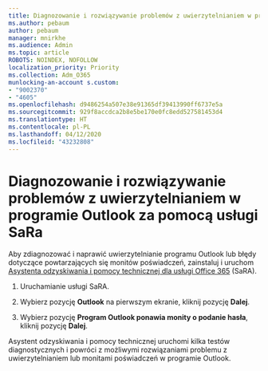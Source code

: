 ```yaml
---
title: Diagnozowanie i rozwiązywanie problemów z uwierzytelnianiem w programie Outlook za pomocą usługi SaRa
ms.author: pebaum
author: pebaum
manager: mnirkhe
ms.audience: Admin
ms.topic: article
ROBOTS: NOINDEX, NOFOLLOW
localization_priority: Priority
ms.collection: Adm_O365
munlocking-an-account s.custom:
- "9002370"
- "4605"
ms.openlocfilehash: d9486254a507e38e91365df39413990ff6737e5a
ms.sourcegitcommit: 929f8accdca2b8e5be170e0fc8edd527581453d4
ms.translationtype: HT
ms.contentlocale: pl-PL
ms.lasthandoff: 04/12/2020
ms.locfileid: "43232808"
---
```

# <a name="use-sara-to-diagnose-and-resolve-outlook-authentication-issues"></a>Diagnozowanie i rozwiązywanie problemów z uwierzytelnianiem w programie Outlook za pomocą usługi SaRa

Aby zdiagnozować i naprawić uwierzytelnianie programu Outlook lub błędy dotyczące powtarzających się monitów poświadczeń, zainstaluj i uruchom [Asystenta odzyskiwania i pomocy technicznej dla usługi Office 365](https://diagnostics.office.com/#/) (SaRA).

1. Uruchamianie usługi SaRA.

2. Wybierz pozycję **Outlook** na pierwszym ekranie, kliknij pozycję **Dalej**.

3. Wybierz pozycję **Program Outlook ponawia monity o podanie hasła**, kliknij pozycję **Dalej**.

Asystent odzyskiwania i pomocy technicznej uruchomi kilka testów diagnostycznych i powróci z możliwymi rozwiązaniami problemu z uwierzytelnianiem lub monitami poświadczeń w programie Outlook.

